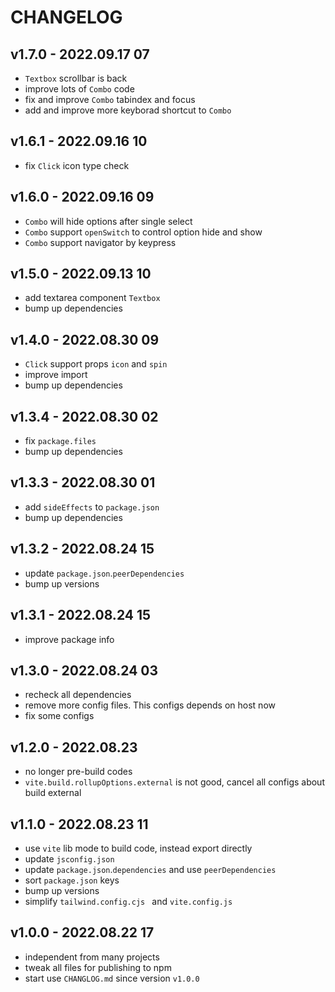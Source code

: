 # CHANGELOG

## v1.7.0 - 2022.09.17 07
* `Textbox` scrollbar is back
* improve lots of `Combo` code
* fix and improve `Combo` tabindex and focus
* add and improve more keyborad shortcut to `Combo`


## v1.6.1 - 2022.09.16 10
* fix `Click` icon type check


## v1.6.0 - 2022.09.16 09
* `Combo` will hide options after single select
* `Combo` support `openSwitch` to control option hide and show
* `Combo` support navigator by keypress


## v1.5.0 - 2022.09.13 10
* add textarea component `Textbox`
* bump up dependencies


## v1.4.0 - 2022.08.30 09
* `Click` support props `icon` and `spin`
* improve import
* bump up dependencies


## v1.3.4 - 2022.08.30 02
* fix `package.files`
* bump up dependencies


## v1.3.3 - 2022.08.30 01
* add `sideEffects` to `package.json`
* bump up dependencies


## v1.3.2 - 2022.08.24 15
* update `package.json`.`peerDependencies`
* bump up versions


## v1.3.1 - 2022.08.24 15
* improve package info


## v1.3.0 - 2022.08.24 03
* recheck all dependencies
* remove more config files. This configs depends on host now
* fix some configs


## v1.2.0 - 2022.08.23
* no longer pre-build codes
* `vite.build.rollupOptions.external` is not good, cancel all configs about build external


## v1.1.0 - 2022.08.23 11
* use `vite` lib mode to build code, instead export directly
* update `jsconfig.json`
* update `package.json`.`dependencies` and use `peerDependencies`
* sort `package.json` keys
* bump up versions
* simplify `tailwind.config.cjs ` and `vite.config.js`


## v1.0.0 - 2022.08.22 17
* independent from many projects
* tweak all files for publishing to npm
* start use `CHANGLOG.md` since version `v1.0.0`
